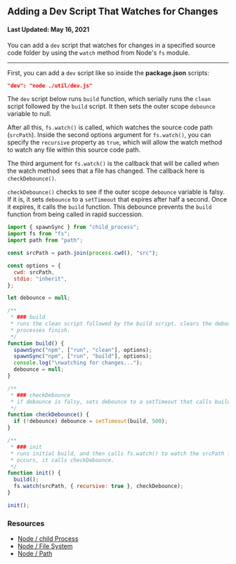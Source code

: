 ## Adding a Dev Script That Watches for Changes

#### Last Updated: May 16, 2021

You can add a `dev` script that watches for changes in a specified source code folder by using the `watch` method from Node's `fs` module.

<hr />

First, you can add a `dev` script like so inside the **package.json** scripts:

```json
"dev": "node ./util/dev.js"
```

The `dev` script below runs `build` function, which serially runs the `clean` script followed by the `build` script. It then sets the outer scope `debounce` variable to null.

After all this, `fs.watch()` is called, which watches the source code path (`srcPath`). Inside the second options argument for `fs.watch()`, you can specify the `recursive` property as `true`, which will allow the watch method to watch any file within this source code path.

The third argument for `fs.watch()` is the callback that will be called when the watch method sees that a file has changed. The callback here is `checkDebounce()`.

`checkDebounce()` checks to see if the outer scope `debounce` variable is falsy. If it is, it sets `debounce` to a `setTimeout` that expires after half a second. Once it expires, it calls the `build` function. This debounce prevents the `build` function from being called in rapid succession.

```js
import { spawnSync } from "child_process";
import fs from "fs";
import path from "path";

const srcPath = path.join(process.cwd(), "src");

const options = {
  cwd: srcPath,
  stdio: "inherit",
};

let debounce = null;

/**
 * ### build
 * runs the clean script followed by the build script. clears the debounce value after these
 * processes finish.
 */
function build() {
  spawnSync("npm", ["run", "clean"], options);
  spawnSync("npm", ["run", "build"], options);
  console.log("\nwatching for changes...");
  debounce = null;
}

/**
 * ### checkDebounce
 * if debounce is falsy, sets debounce to a setTimeout that calls build() after half a second.
 */
function checkDebounce() {
  if (!debounce) debounce = setTimeout(build, 500);
}

/**
 * ### init
 * runs initial build, and then calls fs.watch() to watch the srcPath for changes. If a change
 * occurs, it calls checkDebounce.
 */
function init() {
  build();
  fs.watch(srcPath, { recursive: true }, checkDebounce);
}

init();
```

### Resources

- [Node / child Process](https://nodejs.org/api/child_process.html)
- [Node / File System](https://nodejs.org/api/fs.html)
- [Node / Path](https://nodejs.org/api/path.html)
